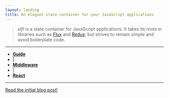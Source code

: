 ```yaml
---
layout: landing
title: An elegant state container for your JavaScript applications
---
```


> *elfi* is a state container for JavaScript applications. It takes its roots
> in libraries such as [Flux][flux] and [Redux][redux], but strives to remain
> simple and avoid boilerplate code.

---

* **[Guide][doc:guide]**
* \|
* **[Middleware][doc:middleware]**
* \|
* **[React][doc:react]**

---

[Read the initial blog post!][blogpost]

[blogpost]: http://madx.me/articles/a-simpler-alternative-to-flux-and-redux.html
[flux]: https://github.com/facebook/flux
[redux]: https://github.com/reactjs/redux
[doc:guide]: /elfi/guide.html
[doc:middleware]: /elfi/middleware.html
[doc:react]: /elfi/react.html
